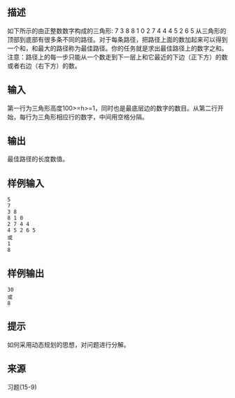 ## 描述


如下所示的由正整数数字构成的三角形:
7
3 8
8 1 0
2 7 4 4
4 5 2 6 5
从三角形的顶部到底部有很多条不同的路径。对于每条路径，把路径上面的数加起来可以得到一个和，和最大的路径称为最佳路径。你的任务就是求出最佳路径上的数字之和。
注意：路径上的每一步只能从一个数走到下一层上和它最近的下边（正下方）的数或者右边（右下方）的数。

## 输入


第一行为三角形高度100>=h>=1，同时也是最底层边的数字的数目。从第二行开始，每行为三角形相应行的数字，中间用空格分隔。

## 输出


最佳路径的长度数值。

## 样例输入


```
5
7
3 8
8 1 0
2 7 4 4
4 5 2 6 5
或
1
8
```


## 样例输出


```
30
或
8
```


## 提示


如何采用动态规划的思想，对问题进行分解。

## 来源


习题(15-9)

